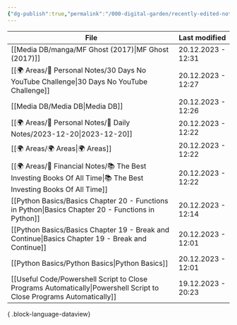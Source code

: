 ```yaml
---
{"dg-publish":true,"permalink":"/000-digital-garden/recently-edited-notes/","dgPassFrontmatter":true,"noteIcon":"1","created":"2023-12-14T09:05:52.599+05:30","updated":"2023-12-14T09:12:44.868+05:30"}
---
```


| File                                                                                                                    | Last modified      |
| ----------------------------------------------------------------------------------------------------------------------- | ------------------ |
| [[Media DB/manga/MF Ghost (2017)\|MF Ghost (2017)]]                                                                  | 20.12.2023 - 12:31 |
| [[🌍 Areas/📧 Personal Notes/30 Days No YouTube Challenge\|30 Days No YouTube Challenge]]                            | 20.12.2023 - 12:27 |
| [[Media DB/Media DB\|Media DB]]                                                                                      | 20.12.2023 - 12:26 |
| [[🌍 Areas/📧 Personal Notes/📓 Daily Notes/2023-12-20\|2023-12-20]]                                                 | 20.12.2023 - 12:22 |
| [[🌍 Areas/🌍 Areas\|🌍 Areas]]                                                                                      | 20.12.2023 - 12:22 |
| [[🌍 Areas/💸 Financial Notes/📚 The Best Investing Books Of All Time\|📚 The Best Investing Books Of All Time]]     | 20.12.2023 - 12:22 |
| [[Python Basics/Basics Chapter 20 - Functions in Python\|Basics Chapter 20 - Functions in Python]]                   | 20.12.2023 - 12:14 |
| [[Python Basics/Basics Chapter 19 - Break and Continue\|Basics Chapter 19 - Break and Continue]]                     | 20.12.2023 - 12:01 |
| [[Python Basics/Python Basics\|Python Basics]]                                                                       | 20.12.2023 - 12:01 |
| [[Useful Code/Powershell Script to Close Programs Automatically\|Powershell Script to Close Programs Automatically]] | 19.12.2023 - 20:23 |

{ .block-language-dataview}